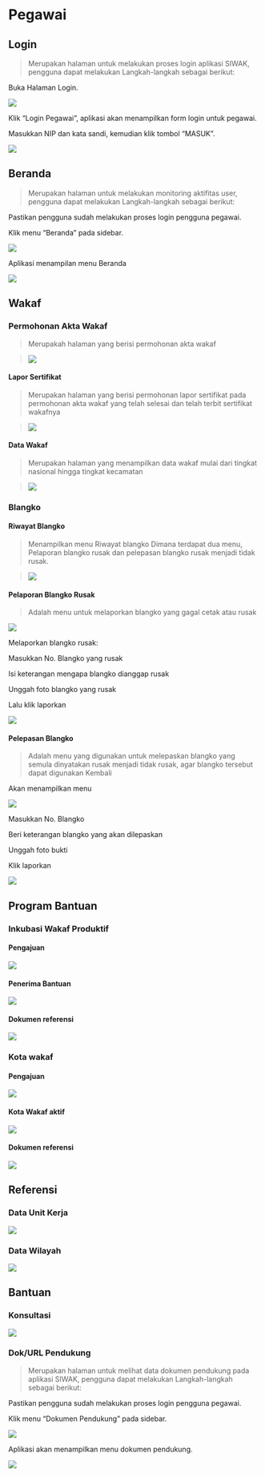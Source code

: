 # Pegawai

## Login

> Merupakan halaman untuk melakukan proses login aplikasi SIWAK, pengguna dapat melakukan Langkah-langkah sebagai berikut:

Buka Halaman Login.

![](https://apps.syscloud.my.id/docs_app/images/1739712791.png)

Klik “Login Pegawai”, aplikasi akan menampilkan form login untuk pegawai.

Masukkan NIP dan kata sandi, kemudian klik tombol “MASUK”.

![](https://apps.syscloud.my.id/docs_app/images/1739712813.png)

## Beranda

> Merupakan halaman untuk melakukan monitoring aktifitas user, pengguna dapat melakukan Langkah-langkah sebagai berikut:

Pastikan pengguna sudah melakukan proses login pengguna pegawai.

Klik menu “Beranda” pada sidebar.

![](https://apps.syscloud.my.id/docs_app/images/1739712830.png)

Aplikasi menampilan menu Beranda

![](https://apps.syscloud.my.id/docs_app/images/1739712849.png)

## Wakaf

### Permohonan Akta Wakaf

> Merupakah halaman yang berisi permohonan akta wakaf

> ![](https://apps.syscloud.my.id/docs_app/images/1739712867.png)

#### Lapor Sertifikat

> Merupakan halaman yang berisi permohonan lapor sertifikat pada permohonan akta wakaf yang telah selesai dan telah terbit sertifikat wakafnya

> ![](https://apps.syscloud.my.id/docs_app/images/1739712867.png)

#### Data Wakaf

> Merupakan halaman yang menampilkan data wakaf mulai dari tingkat nasional hingga tingkat kecamatan

> ![](https://apps.syscloud.my.id/docs_app/images/1739712889.png)

### Blangko

#### Riwayat Blangko

> Menampilkan menu Riwayat blangko Dimana terdapat dua menu, Pelaporan blangko rusak dan pelepasan blangko rusak menjadi tidak rusak.

> ![](https://apps.syscloud.my.id/docs_app/images/1739712911.png)

#### Pelaporan Blangko Rusak

> Adalah menu untuk melaporkan blangko yang gagal cetak atau rusak

![](https://apps.syscloud.my.id/docs_app/images/1739712935.png)

Melaporkan blangko rusak:

Masukkan No. Blangko yang rusak

Isi keterangan mengapa blangko dianggap rusak

Unggah foto blangko yang rusak

Lalu klik laporkan

![](https://apps.syscloud.my.id/docs_app/images/1739712951.png)

#### Pelepasan Blangko

> Adalah menu yang digunakan untuk melepaskan blangko yang semula dinyatakan rusak menjadi tidak rusak, agar blangko tersebut dapat digunakan Kembali

Akan menampilkan menu

![](https://apps.syscloud.my.id/docs_app/images/1739713018.png)

Masukkan No. Blangko

Beri keterangan blangko yang akan dilepaskan

Unggah foto bukti

Klik laporkan

![](https://apps.syscloud.my.id/docs_app/images/1739712983.png)

## Program Bantuan

### Inkubasi Wakaf Produktif

#### Pengajuan

![](https://apps.syscloud.my.id/docs_app/images/1739713018.png)

#### Penerima Bantuan

![](https://apps.syscloud.my.id/docs_app/images/1739713036.png)

#### Dokumen referensi

![](https://apps.syscloud.my.id/docs_app/images/1739713053.png)

### Kota wakaf

#### Pengajuan

![](https://apps.syscloud.my.id/docs_app/images/1739713072.png)

#### Kota Wakaf aktif

![](https://apps.syscloud.my.id/docs_app/images/1739713091.png)

#### Dokumen referensi

![](https://apps.syscloud.my.id/docs_app/images/1739713110.png)

## Referensi

### Data Unit Kerja

![](https://apps.syscloud.my.id/docs_app/images/1739713159.png)

### Data Wilayah

![](https://apps.syscloud.my.id/docs_app/images/1739713179.png)

## Bantuan

### Konsultasi

![](https://apps.syscloud.my.id/docs_app/images/1739713198.png)

### Dok/URL Pendukung

> Merupakan halaman untuk melihat data dokumen pendukung pada aplikasi SIWAK, pengguna dapat melakukan Langkah-langkah sebagai berikut:

Pastikan pengguna sudah melakukan proses login pengguna pegawai.

Klik menu “Dokumen Pendukung” pada sidebar.

![](https://apps.syscloud.my.id/docs_app/images/1739713218.png)

Aplikasi akan menampilkan menu dokumen pendukung.

![](https://apps.syscloud.my.id/docs_app/images/1739713238.png)
